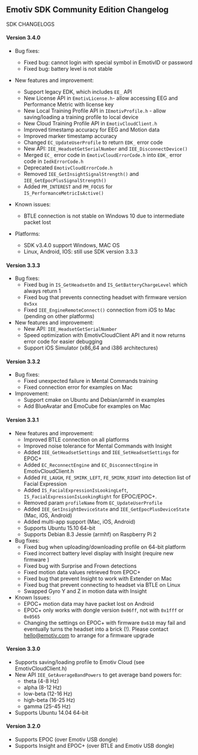 ## Emotiv SDK Community Edition Changelog

SDK CHANGELOGS


#### Version 3.4.0
* Bug fixes:
    * Fixed bug: cannot login with special symbol in EmotivID or password
    * Fixed bug: battery level is not stable	
	
* New features and improvement:
    * Support legacy EDK, which includes `EE_` API
    * New License API in `EmotivLicense.h`- allow accessing EEG and Performance Metric with license key
    * New Local Training Profile API in `IEmotivProfile.h` - allow saving/loading a training profile to local device
    * New Cloud Training Profile API in `EmotivCloudClient.h`
    * Improved timestamp accuracy for EEG and Motion data
    * Improved marker timestamp accuracy
    * Changed `EC_UpdateUserProfile` to return `EDK_` error code
    * New API: `IEE_HeadsetGetSerialNumber` and `IEE_DisconnectDevice()`
    * Merged `EC_` error code in `EmotivCloudErrorCode.h` into `EDK_` error code in `IedkErrorCode.h`
    * Deprecated `EmotivCloudErrorCode.h`
    * Removed `IEE_GetInsightSignalStrength()` and `IEE_GetEpocPlusSignalStrength()`
    * Added `PM_INTEREST` and `PM_FOCUS` for `IS_PerformanceMetricIsActive()`
	
* Known issues:
    * BTLE connection is not stable on Windows 10 due to intermediate packet lost
    
* Platforms: 
    * SDK v3.4.0 support Windows, MAC OS
    * Linux, Android, IOS: still use SDK version 3.3.3

#### Version 3.3.3
* Bug fixes:
  * Fixed bug in `IS_GetHeadsetOn` and `IS_GetBatteryChargeLevel` which always return 1
  * Fixed bug that prevents connecting headset with firmware version `0x5xx`
  * Fixed `IEE_EngineRemoteConnect()` connection from iOS to Mac (pending on other platforms)
* New features and improvement:
  * New API: `IEE_HeadsetGetSerialNumber`
  * Speed optimization with EmotivCloudClient API and it now returns error code for easier debugging
  * Support iOS Simulator (x86_64 and i386 architectures)

#### Version 3.3.2
* Bug fixes:
  * Fixed unexpected failure in Mental Commands training
  * Fixed connection error for examples on Mac
* Improvement:
  * Support cmake on Ubuntu and Debian/armhf in examples
  * Add BlueAvatar and EmoCube for examples on Mac

#### Version 3.3.1
* New features and improvement:
  * Improved BTLE connection on all platforms
  * Improved noise tolerance for Mental Commands with Insight
  * Added `IEE_GetHeadsetSettings` and `IEE_SetHeadsetSettings` for EPOC+
  * Added `EC_ReconnectEngine` and `EC_DisconnectEngine` in EmotivCloudClient.h
  * Added `FE_LAUGH`, `FE_SMIRK_LEFT`, `FE_SMIRK_RIGHT` into detection list of Facial Expression
  * Added `IS_FacialExpressionIsLookingLeft`, `IS_FacialExpressionIsLookingRight` for EPOC/EPOC+.
  * Removed param `profileName` from `EC_UpdateUserProfile`
  * Added `IEE_GetInsightDeviceState` and `IEE_GetEpocPlusDeviceState` (Mac, iOS, Android)
  * Added multi-app support (Mac, iOS, Android)
  * Supports Ubuntu 15.10 64-bit
  * Supports Debian 8.3 Jessie (armhf) on Raspberry Pi 2
* Bug fixes:
  * Fixed bug when uploading/downloading profile on 64-bit platform
  * Fixed incorrect battery level display with Insight (require new firmware )
  * Fixed bug with Surprise and Frown detections
  * Fixed motion data values retrieved from EPOC+
  * Fixed bug that prevent Insight to work with Extender on Mac
  * Fixed bug that prevent connecting to headset via BTLE on Linux
  * Swapped Gyro Y and Z in motion data with Insight
* Known Issues:
  * EPOC+ motion data may have packet lost on Android
  * EPOC+ only works with dongle version `0x06ff`, not with `0x1fff` or `0x0565`
  * Changing the settings on EPOC+ with firmware `0x610` may fail and eventually turns the headset into a brick (!). Please contact hello@emotiv.com to arrange for a firmware upgrade

#### Version 3.3.0
* Supports saving/loading profile to Emotiv Cloud (see EmotivCloudClient.h)
* New API `IEE_GetAverageBandPowers` to get average band powers for:
  * theta (4-8 Hz)
  * alpha (8-12 Hz)
  * low-beta (12-16 Hz)
  * high-beta (16-25 Hz)
  * gamma (25-45 Hz)
* Supports Ubuntu 14.04 64-bit

#### Version 3.2.0
* Supports EPOC (over Emotiv USB dongle)
* Supports Insight and EPOC+ (over BTLE and Emotiv USB dongle)
